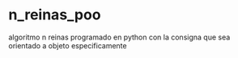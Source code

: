 # n_reinas_poo
algoritmo n reinas programado en python con la consigna que sea orientado a objeto especificamente
